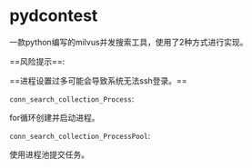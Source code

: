 # pydcontest
一款python编写的milvus并发搜索工具，使用了2种方式进行实现。

==风险提示==:

==进程设置过多可能会导致系统无法ssh登录。==



`conn_search_collection_Process`:

for循环创建并启动进程。



`conn_search_collection_ProcessPool`:

使用进程池提交任务。
